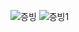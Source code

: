 ![증빙](https://user-images.githubusercontent.com/72604908/225064020-a71579b5-67f9-4c8a-b506-2c4739a8ac7e.PNG)
![증빙1](https://user-images.githubusercontent.com/72604908/225064032-e708c92f-90cd-4bf4-a3b8-132fe111d409.PNG)
